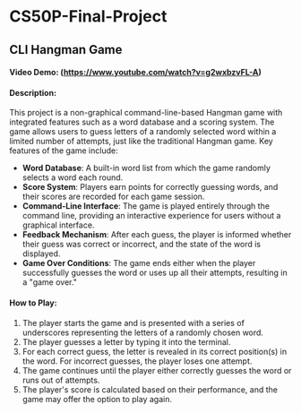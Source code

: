 # CS50P-Final-Project
## CLI Hangman Game

#### Video Demo: (https://www.youtube.com/watch?v=g2wxbzvFL-A)

#### Description:
This project is a non-graphical command-line-based Hangman game with integrated features such as a word database and a scoring system. The game allows users to guess letters of a randomly selected word within a limited number of attempts, just like the traditional Hangman game. Key features of the game include:

- **Word Database**: A built-in word list from which the game randomly selects a word each round.
- **Score System**: Players earn points for correctly guessing words, and their scores are recorded for each game session.
- **Command-Line Interface**: The game is played entirely through the command line, providing an interactive experience for users without a graphical interface.
- **Feedback Mechanism**: After each guess, the player is informed whether their guess was correct or incorrect, and the state of the word is displayed.
- **Game Over Conditions**: The game ends either when the player successfully guesses the word or uses up all their attempts, resulting in a "game over."

#### How to Play:
1. The player starts the game and is presented with a series of underscores representing the letters of a randomly chosen word.
2. The player guesses a letter by typing it into the terminal.
3. For each correct guess, the letter is revealed in its correct position(s) in the word. For incorrect guesses, the player loses one attempt.
4. The game continues until the player either correctly guesses the word or runs out of attempts.
5. The player's score is calculated based on their performance, and the game may offer the option to play again.
